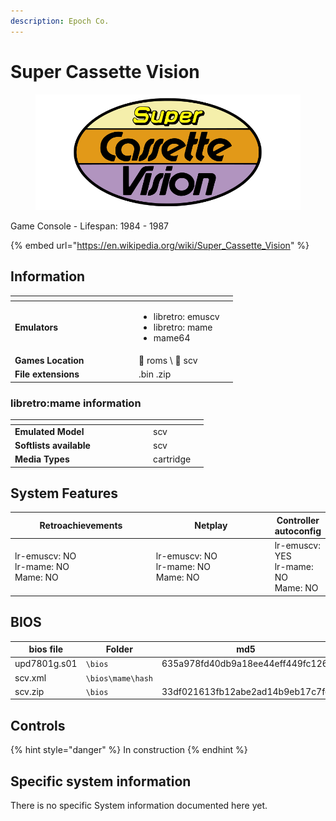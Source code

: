 ```yaml
---
description: Epoch Co.
---
```


# Super Cassette Vision

<div align="left">

<figure><img src="https://raw.githubusercontent.com/fabricecaruso/es-theme-carbon/52ff37c9e265587d006945a2ba695b5a962b3a3d/art/logos/scv.svg" alt=""><figcaption></figcaption></figure>

</div>

Game Console - Lifespan: 1984 - 1987

{% embed url="https://en.wikipedia.org/wiki/Super_Cassette_Vision" %}

## Information

<table data-header-hidden><thead><tr><th width="184"></th><th></th><th data-hidden></th></tr></thead><tbody><tr><td><strong>Emulators</strong></td><td><ul><li>libretro: emuscv</li><li>libretro: mame</li><li>mame64</li></ul></td><td></td></tr><tr><td><strong>Games Location</strong></td><td><span data-gb-custom-inline data-tag="emoji" data-code="1f4c1">📁</span> roms \ <span data-gb-custom-inline data-tag="emoji" data-code="1f4c2">📂</span> scv</td><td></td></tr><tr><td><strong>File extensions</strong></td><td>.bin .zip</td><td></td></tr></tbody></table>

### libretro:mame information

<table data-header-hidden><thead><tr><th width="207"></th><th></th><th data-hidden></th></tr></thead><tbody><tr><td><strong>Emulated Model</strong></td><td>scv</td><td></td></tr><tr><td><strong>Softlists available</strong></td><td>scv</td><td></td></tr><tr><td><strong>Media Types</strong></td><td>cartridge</td><td></td></tr></tbody></table>

## System Features

<table><thead><tr><th width="256">Retroachievements</th><th width="243">Netplay</th><th>Controller autoconfig</th></tr></thead><tbody><tr><td>lr-emuscv: NO<br>lr-mame: NO<br>Mame: NO</td><td>lr-emuscv: NO<br>lr-mame: NO<br>Mame: NO</td><td>lr-emuscv: YES<br>lr-mame: NO<br>Mame: NO</td></tr></tbody></table>

## BIOS

<table><thead><tr><th width="209.55555555555557">bios file</th><th width="189">Folder</th><th>md5</th></tr></thead><tbody><tr><td>upd7801g.s01</td><td><code>\bios</code></td><td>635a978fd40db9a18ee44eff449fc126</td></tr><tr><td>scv.xml</td><td><code>\bios\mame\hash</code></td><td></td></tr><tr><td>scv.zip</td><td><code>\bios</code></td><td>33df021613fb12abe2ad14b9eb17c7fe</td></tr></tbody></table>

## Controls

{% hint style="danger" %}
In construction
{% endhint %}

## Specific system information

There is no specific System information documented here yet.

